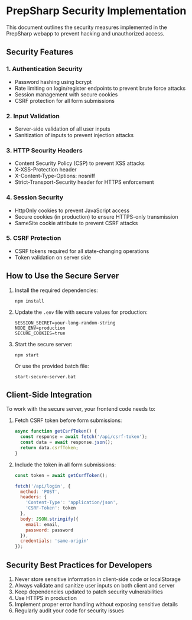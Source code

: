 # PrepSharp Security Implementation

This document outlines the security measures implemented in the PrepSharp webapp to prevent hacking and unauthorized access.

## Security Features

### 1. Authentication Security
- Password hashing using bcrypt
- Rate limiting on login/register endpoints to prevent brute force attacks
- Session management with secure cookies
- CSRF protection for all form submissions

### 2. Input Validation
- Server-side validation of all user inputs
- Sanitization of inputs to prevent injection attacks

### 3. HTTP Security Headers
- Content Security Policy (CSP) to prevent XSS attacks
- X-XSS-Protection header
- X-Content-Type-Options: nosniff
- Strict-Transport-Security header for HTTPS enforcement

### 4. Session Security
- HttpOnly cookies to prevent JavaScript access
- Secure cookies (in production) to ensure HTTPS-only transmission
- SameSite cookie attribute to prevent CSRF attacks

### 5. CSRF Protection
- CSRF tokens required for all state-changing operations
- Token validation on server side

## How to Use the Secure Server

1. Install the required dependencies:
   ```
   npm install
   ```

2. Update the `.env` file with secure values for production:
   ```
   SESSION_SECRET=your-long-random-string
   NODE_ENV=production
   SECURE_COOKIES=true
   ```

3. Start the secure server:
   ```
   npm start
   ```
   Or use the provided batch file:
   ```
   start-secure-server.bat
   ```

## Client-Side Integration

To work with the secure server, your frontend code needs to:

1. Fetch CSRF token before form submissions:
   ```javascript
   async function getCsrfToken() {
     const response = await fetch('/api/csrf-token');
     const data = await response.json();
     return data.csrfToken;
   }
   ```

2. Include the token in all form submissions:
   ```javascript
   const token = await getCsrfToken();
   
   fetch('/api/login', {
     method: 'POST',
     headers: {
       'Content-Type': 'application/json',
       'CSRF-Token': token
     },
     body: JSON.stringify({
       email: email,
       password: password
     }),
     credentials: 'same-origin'
   });
   ```

## Security Best Practices for Developers

1. Never store sensitive information in client-side code or localStorage
2. Always validate and sanitize user inputs on both client and server
3. Keep dependencies updated to patch security vulnerabilities
4. Use HTTPS in production
5. Implement proper error handling without exposing sensitive details
6. Regularly audit your code for security issues